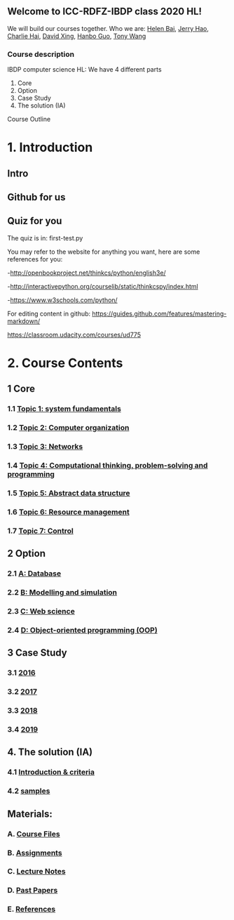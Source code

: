 ## Welcome to ICC-RDFZ-IBDP class 2020 HL!

We will build our courses together. Who we are:
[Helen Bai](https://github.com/HelenBai2002Tong/Cesium), [Jerry Hao](https://github.com/JerryHao2001/HAO), [Charlie Hai](https://github.com/hhshhd/hhshhd), [David Xing](https://github.com/gtx1080), [Hanbo Guo](https://github.com/Haannbboo/Hanbbboo), [Tony Wang](https://github.com/wtyywty/toby)

### Course description

IBDP computer science HL:
We have 4 different parts
1. Core
2. Option
3. Case Study
4. The solution (IA)

Course Outline
# 1. Introduction
## Intro
## Github for us
## Quiz for you


The quiz is in: first-test.py

You may refer to the website for anything you want, here are some references for you:

-http://openbookproject.net/thinkcs/python/english3e/

-http://interactivepython.org/courselib/static/thinkcspy/index.html

-https://www.w3schools.com/python/



For editing content in github:
https://guides.github.com/features/mastering-markdown/

https://classroom.udacity.com/courses/ud775 

# 2. Course Contents

## 1 Core
 
### 1.1	[Topic 1: system fundamentals](/1.Core/Topic%201-%20system%20fundamentals/Intro.md)
### 1.2	[Topic 2: Computer organization](/1.Core/Topic%202-%20Computer%20organization/Intro.md)
### 1.3	[Topic 3: Networks](/1.Core/Topic%203-%20Networks/Intro.md)
### 1.4	[Topic 4: Computational thinking, problem-solving and programming](https://github.com/wudithu08/icc-rdfz-ibdp-2020/tree/master/1.Core/Topic%204-%20Computational%20thinking-%20problem-solving%20and%20programming)
### 1.5	[Topic 5: Abstract data structure](/1.Core/Topic%205-%20Abstract%20data%20structure/Intro.md)
### 1.6	[Topic 6: Resource management](/1.Core/Topic%206-%20Resource%20management/Intro.md)
### 1.7	[Topic 7: Control](/1.Core/Topic%207-%20Control/Intro.md)

## 2	Option
### 2.1	[A: Database](/2.Options/A-%20Database/Intro.md)
### 2.2	[B: Modelling and simulation](/2.Options/B-%20Modelling%20and%20simulation/Intro.md)
### 2.3	[C: Web science](/2.Options/C-%20Web%20science/Intro.md)
### 2.4	[D: Object-oriented programming (OOP)](/2.Options/D-%20Object-oriented%20programming%20-OOP/Intro.md)

## 3	Case Study
### 3.1	[2016](/3.CaseStudy/2016/Intro.md)
### 3.2	[2017](/3.CaseStudy/2017/Intro.md)
### 3.3	[2018](/3.CaseStudy/2018/Intro.md)
### 3.4	[2019](/3.CaseStudy/2019/Intro.md)

## 4. The solution (IA)
### 4.1	[Introduction & criteria](/4.TheSolution-IA/Introduction%20-%20criteria/Intro.md)
### 4.2	[samples](/4.TheSolution-IA/samples/Intro.md)

## Materials: 
### A.	[Course Files](/master/IB%20Files/README.md)
### B.	[Assignments](/Assignments/assignments_submission.md)
### C.	[Lecture Notes](/LectureNotes/index.md)
### D.	[Past Papers](/PastPapers/Intro.md)
### E.	[References](/References/Intro.md)





